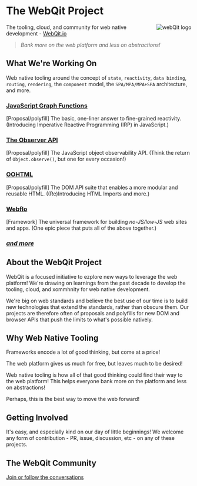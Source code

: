 # The WebQit Project

<img src="https://webqit.io/assets/img/logo/logo-130x130.png" alt="webQit logo" align="right" />

The tooling, cloud, and community for web native development - [WebQit.io](https://webqit.io)

> *Bank more on the web platform and less on abstractions!*

## What We're Working On

Web native tooling around the concept of `state`, `reactivity`, `data binding`, `routing`, `rendering`, the `component` model, the `SPA/MPA/MPA+SPA` architecture, and more.

### [JavaScript Graph Functions](https://github.com/webqit/subscript)

[Proposal/polyfill] The basic, one-liner answer to fine-grained reactivity. (Introducing Imperative Reactive Programming (IRP) in JavaScript.)

### [The Observer API](https://github.com/webqit/observer)

[Proposal/polyfill] The JavaScript object observability API. (Think the return of `Object.observe()`, but one for every occasion!)

### [OOHTML](https://github.com/webqit/oohtml)

[Proposal/polyfill] The DOM API suite that enables a more modular and reusable HTML. ((Re)Introducing HTML Imports and more.)

### [Webflo](https://github.com/webqit/webflo)

[Framework] The universal framework for building *no-JS/low-JS* web sites and apps. (One epic piece that puts all of the above together.)

### *[and more](https://github.com/webqit)*

## About the WebQit Project

WebQit is a focused initiative to ezplore new ways to leverage the web platform! We're drawing on learnings from the past decade to develop the tooling, cloud, and xommhnity for web native development.

We're big on web standards and believe the best use of our time is to build new technologies that extend the standards, rather than obscure them. Our projects are therefore often of proposals and polyfills for new DOM and browser APIs that push the limits to what's possible natively.

## Why Web Native Tooling

Frameworks encode a lot of good thinking, but come at a price!

The web platform gives us much for free, but leaves much to be desired!

Web native tooling is how all of that good thinking could find their way to the web platform! This helps everyone bank more on the platform and less on abstractions!

Perhaps, this is the best way to move the web forward!

## Getting Involved

It's easy, and especially kind on our day of little beginnings! We welcome any form of contribution - PR, issue, discussion, etc - on any of these projects.

## The WebQit Community

[Join or follow the conversations](https://github.com/webqit/webqit/discussions)

